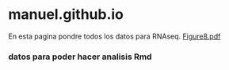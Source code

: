# manuel.github.io

En esta pagina pondre todos los datos para RNAseq.
 [Figure8.pdf](https://github.com/user-attachments/files/19109772/Figure8.pdf)


### datos para poder hacer analisis Rmd
